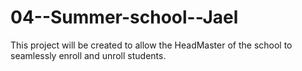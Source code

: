 # 04--Summer-school--Jael
This project will be created to allow the HeadMaster of the school to seamlessly enroll and unroll students.
